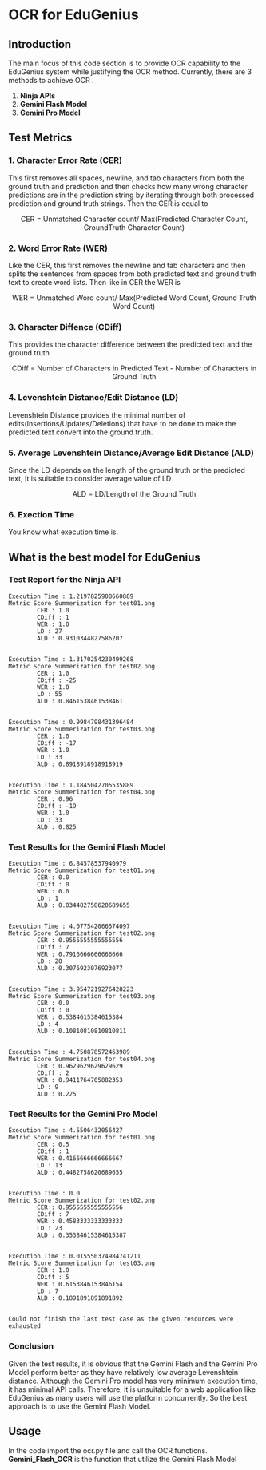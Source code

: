 # OCR for EduGenius

  

## Introduction

The main focus of this code section is to provide OCR capability to the EduGenius system while justifying the OCR method. Currently, there are 3 methods to achieve OCR .


1.  **Ninja APIs** 
2.  **Gemini Flash Model** 
3.  **Gemini Pro Model**

## Test Metrics
### 1. Character Error Rate (CER)
This first removes all spaces, newline, and tab characters from both the ground truth and prediction and then checks how many wrong character predictions are in the prediction string by iterating through both processed prediction and ground truth strings. Then the CER is equal to
<p  align="center">
CER = Unmatched Character count/ Max(Predicted Character Count, GroundTruth Character Count)
</p>

### 2. Word Error Rate (WER)
Like the CER, this first removes the newline and tab characters and then splits the sentences from spaces from both predicted text and ground truth text to create word lists. Then like in CER the WER is 
<p  align="center">
WER = Unmatched Word count/ Max(Predicted Word Count, Ground Truth Word Count)
</p>

### 3. Character Diffence (CDiff)
This provides the character difference between the predicted text and the ground truth

<p  align="center">
CDiff = Number of Characters in Predicted Text -  Number of Characters in Ground Truth
</p>

### 4. Levenshtein Distance/Edit Distance (LD)
Levenshtein Distance provides the minimal number of edits(Insertions/Updates/Deletions) that have to be done to make the predicted text convert into the ground truth.

### 5. Average Levenshtein Distance/Average Edit Distance (ALD)
Since the LD depends on the length of the ground truth or the predicted text, It is suitable to consider average value of LD

<p  align="center">
ALD = LD/Length of the Ground Truth
</p>

### 6. Exection Time
You know what execution time is.

 ## What is the best model for EduGenius
### Test Report for the Ninja API
```
Execution Time : 1.2197825908660889
Metric Score Summerization for test01.png
        CER : 1.0
        CDiff : 1
        WER : 1.0
        LD : 27
        ALD : 0.9310344827586207


Execution Time : 1.3170254230499268
Metric Score Summerization for test02.png
        CER : 1.0
        CDiff : -25
        WER : 1.0
        LD : 55
        ALD : 0.8461538461538461


Execution Time : 0.9984798431396484
Metric Score Summerization for test03.png
        CER : 1.0
        CDiff : -17
        WER : 1.0
        LD : 33
        ALD : 0.8918918918918919


Execution Time : 1.1845042705535889
Metric Score Summerization for test04.png
        CER : 0.96
        CDiff : -19
        WER : 1.0
        LD : 33
        ALD : 0.825
```
### Test Results for the Gemini Flash Model
```
Execution Time : 6.84578537940979
Metric Score Summerization for test01.png
        CER : 0.0
        CDiff : 0
        WER : 0.0
        LD : 1
        ALD : 0.034482758620689655


Execution Time : 4.077542066574097
Metric Score Summerization for test02.png
        CER : 0.9555555555555556
        CDiff : 7
        WER : 0.7916666666666666
        LD : 20
        ALD : 0.3076923076923077


Execution Time : 3.9547219276428223
Metric Score Summerization for test03.png
        CER : 0.0
        CDiff : 0
        WER : 0.5384615384615384
        LD : 4
        ALD : 0.10810810810810811


Execution Time : 4.750878572463989
Metric Score Summerization for test04.png
        CER : 0.9629629629629629
        CDiff : 2
        WER : 0.9411764705882353
        LD : 9
        ALD : 0.225

``` 

### Test Results for the Gemini Pro Model
```
Execution Time : 4.5506432056427
Metric Score Summerization for test01.png
        CER : 0.5
        CDiff : 1
        WER : 0.4166666666666667
        LD : 13
        ALD : 0.4482758620689655


Execution Time : 0.0
Metric Score Summerization for test02.png
        CER : 0.9555555555555556
        CDiff : 7
        WER : 0.4583333333333333
        LD : 23
        ALD : 0.35384615384615387


Execution Time : 0.015550374984741211
Metric Score Summerization for test03.png
        CER : 1.0
        CDiff : 5
        WER : 0.6153846153846154
        LD : 7
        ALD : 0.1891891891891892
        

Could not finish the last test case as the given resources were exhausted
```
###  Conclusion
Given the test results, it is obvious that the Gemini Flash and the Gemini Pro Model perform better as they have relatively low average Levenshtein distance. Although the Gemini Pro model has very minimum execution time, it has minimal API calls. Therefore, it is unsuitable for a web application like EduGenius as many users will use the platform concurrently. So the best approach is to use the Gemini Flash Model.


## Usage
In the code import the ocr.py file and call the OCR functions. **Gemini_Flash_OCR** is the function that utilize the Gemini Flash Model

  

